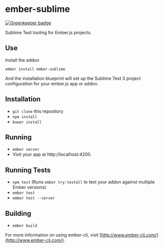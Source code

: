 # ember-sublime

[![Greenkeeper badge](https://badges.greenkeeper.io/mike-north/ember-sublime.svg)](https://greenkeeper.io/)

Sublime Test tooling for Ember.js projects. 

## Use

Install the addon

`ember install ember-sublime`

And the installation blueprint will set up the Sublime Text 3 project configuration for your ember.js app or addon.

## Installation

* `git clone` this repository
* `npm install`
* `bower install`

## Running

* `ember server`
* Visit your app at http://localhost:4200.

## Running Tests

* `npm test` (Runs `ember try:testall` to test your addon against multiple Ember versions)
* `ember test`
* `ember test --server`

## Building

* `ember build`

For more information on using ember-cli, visit [http://www.ember-cli.com/](http://www.ember-cli.com/).
